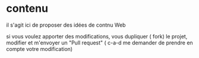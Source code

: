 # contenu
il s'agit ici de proposer des idées de contnu Web

si vous voulez apporter des modifications,  vous dupliquer ( fork) le projet, modifier et m'envoyer un "Pull request" 
( c-a-d me demander de prendre en compte votre modification)
